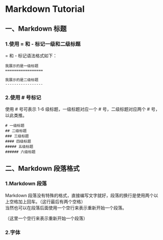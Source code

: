# Markdown Tutorial
## 一、Markdown 标题
### 1.使用 = 和 - 标记一级和二级标题  
= 和 - 标记语法格式如下：
```
我展示的是一级标题
=================

我展示的是二级标题
-----------------
```

### 2.使用 # 号标记
使用 # 号可表示 1-6 级标题，一级标题对应一个 # 号，二级标题对应两个 # 号，以此类推。
```
# 一级标题
## 二级标题
### 三级标题
#### 四级标题
##### 五级标题
###### 六级标题
```

## 二、Markdown 段落格式
### 1.Markdown 段落
Markdown 段落没有特殊的格式，直接编写文字就好，段落的换行是使用两个以上空格加上回车。（这行最后有两个空格）  
当然也可以在段落后面使用一个空行来表示重新开始一个段落。

（这里一个空行来表示重新开始一个段落）

### 2.字体
